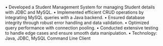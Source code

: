  • Developed a Student Management System for managing Student details with JDBC and MySQL.
 • Implemented efficient CRUD operations by integrating MySQL queries with a Java backend.
 • Ensured database integrity through robust error handling and data validation.
 • Optimized query performance with connection pooling.
 • Conducted extensive testing to handle edge cases and ensure smooth data manipulation.
 • Technology: Java, JDBC, MySQL Command Line Client
